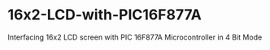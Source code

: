 # 16x2-LCD-with-PIC16F877A
Interfacing 16x2 LCD screen with PIC 16F877A Microcontroller in 4 Bit Mode
